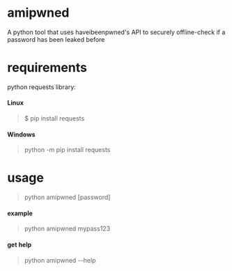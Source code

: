# amipwned
A python tool that uses haveibeenpwned's API to securely offline-check if a password has been leaked before

# requirements
python requests library:

#### Linux
> $ pip install requests 

#### Windows
> python -m pip install requests

# usage
> python amipwned [password]

#### example
> python amipwned mypass123

#### get help
> python amipwned --help
